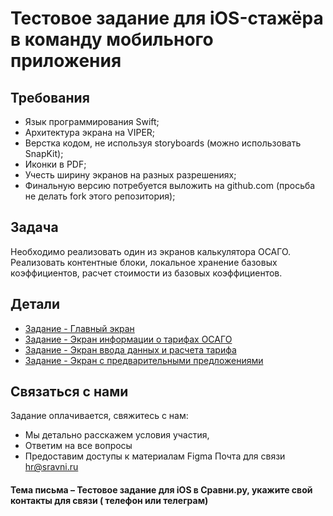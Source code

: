 # Тестовое задание для iOS-стажёра в команду мобильного приложения

## Требования
* Язык программирования Swift;
* Архитектура экрана на VIPER;
* Верстка кодом, не используя storyboards (можно использовать SnapKit);
* Иконки в PDF;
* Учесть ширину экранов на разных разрешениях;
* Финальную версию потребуется выложить на github.com (просьба не делать fork этого репозитория);

## Задача
Необходимо реализовать один из экранов калькулятора ОСАГО. Реализовать контентные блоки, локальное хранение базовых коэффициентов, расчет стоимости из базовых коэффициентов. 

## Детали
- [Задание - Главный экран](/TestTask1/README.md)
- [Задание - Экран информации о тарифах ОСАГО](/TestTask2/README.md)
- [Задание - Экран ввода данных и расчета тарифа](/TestTask3/README.md)
- [Задание - Экран с предварительными предложениями](/TestTask4/README.md)

## Связаться с нами
Задание оплачивается, свяжитесь с нам:
- Мы детально расскажем условия участия,
- Ответим на все вопросы
- Предоставим доступы к материалам  Figma
Почта для связи hr@sravni.ru
#### Тема письма – Тестовое задание для iOS в Сравни.ру, укажите свой контакты для связи ( телефон или телеграм)